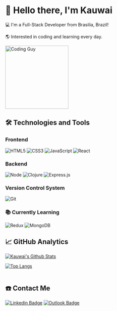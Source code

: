 # 👋 Hello there, I'm Kauwai

💻 I'm a Full-Stack Developer from Brasilia, Brazil!

🌎 Interested in coding and learning every day.

<img alt="Coding Guy" src="https://media.giphy.com/media/ZVik7pBtu9dNS/giphy.gif" width="200"/>

## 🛠 Technologies and Tools


### Frontend

![HTML5](https://img.shields.io/badge/-HTML5-000000?style=flat&logo=HTML5)
![CSS3](https://img.shields.io/badge/-CSS3-000000?style=flat&logo=CSS3&logoColor=1572B6)
![JavaScript](https://img.shields.io/badge/-JavaScript-000000?style=flat&logo=javascript)
![React](https://img.shields.io/badge/-React-000000?style=flat&logo=React&logoColor=61DAFB)

### Backend

![Node](https://img.shields.io/badge/-Node.js-000000?style=flat&logo=Node.js&logoColor=339933)
![Clojure](https://img.shields.io/badge/-Clojure-000000?style=flat&logo=Clojure&logoColor=66C611)
![Express.js](https://img.shields.io/badge/-Express.js-000000?style=flat&logo=Express&logoColor=FFF)

### Version Control System

![Git](https://img.shields.io/badge/-Git-000000?style=flat&logo=Git&logoColor=F05032)

### 📚 Currently Learning

![Redux](https://img.shields.io/badge/-Redux-000000?style=flat&logo=Redux&logoColor=764ABC)
![MongoDB](https://img.shields.io/badge/-MongoDB-000000?style=flat&logo=MongoDB&logoColor=00CC00)

## 📈 GitHub Analytics


[![Kauwai's Github Stats](https://github-readme-stats.vercel.app/api?username=kauwai&show_icons=true&theme=tokyonight)](https://github.com/kauwai/github-readme-stats)

[![Top Langs](https://github-readme-stats.vercel.app/api/top-langs/?username=kauwai&layout=compact&theme=tokyonight)](https://github.com/kauwai/github-readme-stats) </br></br>

## ☎️ Contact Me

[![Linkedin Badge](https://img.shields.io/badge/-Kauwai%20Lucchesi-blue?style=flat-square&logo=Linkedin&logoColor=white&link=https://www.linkedin.com/in/kauwailucchesi/)](https://www.linkedin.com/in/kauwailucchesi/)
[![Outlook Badge](https://img.shields.io/badge/-kauwainobre@outlook.com-00a2ed?style=flat&logo=Microsoft-Outlook&logoColor=white&link=mailto:kauwainobre@outlook.com)](mailto:kauwainobre@outlook.com)
